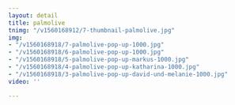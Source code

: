 ```yaml
---
layout: detail
title: palmolive
tnimg: "/v1560168912/7-thumbnail-palmolive.jpg"
img:
- "/v1560168918/7-palmolive-pop-up-1000.jpg"
- "/v1560168918/6-palmolive-pop-up-1000.jpg"
- "/v1560168918/5-palmolive-pop-up-markus-1000.jpg"
- "/v1560168918/4-palmolive-pop-up-katharina-1000.jpg"
- "/v1560168918/3-palmolive-pop-up-david-und-melanie-1000.jpg"
video: ''

---
```

